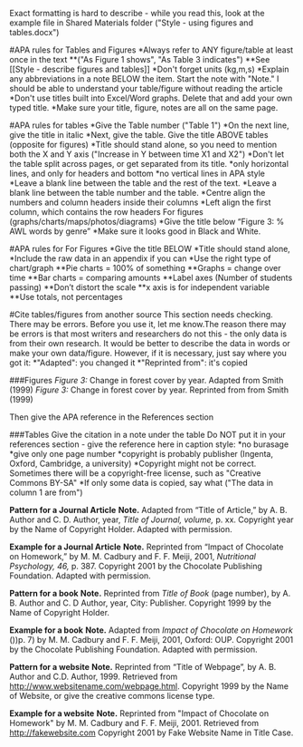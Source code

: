 Exact formatting is hard to describe - while you read this, look at the example file in Shared Materials folder  ("Style - using figures and tables.docx")

#APA rules for Tables and Figures
*Always refer to ANY figure/table at least once in the text 
**("As Figure 1 shows", "As Table 3 indicates")
**See [[Style - describe figures and tables]]
*Don't forget units (kg,m,s)
*Explain any abbreviations in a note BELOW the item. Start the note with "Note." I should be able to understand your table/figure without reading the article
*Don't use titles built into Excel/Word graphs. Delete that and add your own typed title.
*Make sure your title, figure, notes are all on the same page.

#APA rules for tables
*Give the Table number ("Table 1")
*On the next line, give the title in italic
*Next, give the table. Give the title ABOVE tables (opposite for figures)
*Title should stand alone, so you need to mention both the X and Y axis ("Increase in Y between time X1 and X2")
*Don't let the table split across pages, or get separated from its title.
*only horizontal lines, and only for headers and bottom
*no vertical lines in APA style
*Leave a blank line between the table and the rest of the text.
*Leave a blank line between the table number and the table.
*Centre align the numbers and column headers inside their columns
*Left align the first column, which contains the row headers
For figures (graphs/charts/maps/photos/diagrams)
*Give the title below “Figure 3: % AWL words by genre”
*Make sure it looks good in Black and White.

#APA rules for For Figures
*Give the title BELOW
*Title should stand alone,
*Include the raw data in an appendix if you can
*Use the right type of chart/graph
**Pie charts = 100% of something
**Graphs = change over time
**Bar charts = comparing amounts
**Label axes (Number of students passing)
**Don’t distort the scale
**x axis is for independent variable
**Use totals, not percentages




#Cite tables/figures from another source
This section needs checking. There may be errors. Before you use it, let me know.The reason there may be errors is that most writers and researchers do not this - the only data is from their own research. It would be better to describe the data in words or make your own data/figure. However, if it is necessary, just say where you got it:
*"Adapted": you changed it
*"Reprinted from": it's copied

###Figures
_Figure 3:_ Change in forest cover by year. Adapted from Smith (1999)
_Figure 3:_ Change in forest cover by year. Reprinted from from Smith (1999)

Then give the APA reference in the References section

###Tables
Give the citation in a note under the table
Do NOT put it in your references section - give the reference here in caption style:
*no burasage
*give only one page number
*copyright is probably publisher (Ingenta, Oxford, Cambridge, a university)
*Copyright might not be correct. Sometimes there will be a copyright-free license, such as "Creative Commons BY-SA"
*If only some data is copied, say what ("The data in column 1 are from")

__Pattern for a Journal Article__
__Note.__ Adapted from “Title of Article,” by A. B. Author and C. D. Author, year, <em>Title of Journal, volume,</em> p. xx. Copyright year by the Name of Copyright Holder. Adapted with permission.

__Example for a Journal Article__
__Note.__ Reprinted from “Impact of Chocolate on Homework,” by M. M. Cadbury and F. F.  Meiji, 2001, _Nutritional Psychology, 46,_ p. 387. Copyright 2001 by the Chocolate Publishing Foundation. Adapted with permission.

__Pattern for a book__
__Note.__ Reprinted from <em>Title of Book</em> (page number), by A. B. Author and C. D Author, year, City: Publisher. Copyright 1999 by the Name of Copyright Holder.

__Example for a book__
__Note.__ Adapted from <em>Impact of Chocolate on Homework</em> ())p. 7) by M. M. Cadbury and F. F.  Meiji, 2001, Oxford: OUP. Copyright 2001 by the Chocolate Publishing Foundation. Adapted with permission.

__Pattern for a website__
__Note.__ Reprinted from “Title of Webpage”, by A. B. Author and C.D. Author, 1999. Retrieved from http://www.websitename.com/webpage.html. Copyright 1999 by the Name of Website, or give the creative commons license type.

__Example for a website__
__Note.__ Reprinted from "Impact of Chocolate on Homework" by M. M. Cadbury and F. F.  Meiji, 2001. Retrieved from http://fakewebsite.com Copyright 2001 by Fake Website Name in Title Case.




